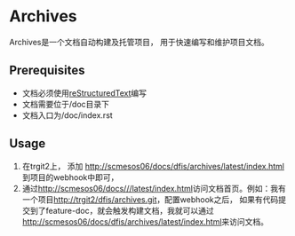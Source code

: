 # Archives

Archives是一个文档自动构建及托管项目， 用于快速编写和维护项目文档。

## Prerequisites
- 文档必须使用[reStructuredText](http://docutils.sourceforge.net/rst.html)编写
- 文档需要位于/doc目录下
- 文档入口为/doc/index.rst

## Usage
1. 在trgit2上， 添加 [http://scmesos06/docs/dfis/archives/latest/index.html](http://10.16.76.248:9224/archives/hook)到项目的webhook中即可，
2. 通过[http://scmesos06/docs/<GROUP>/<PROJECT>/latest/index.html](http://scmesos06/docs/<GROUP>/<PROJECT>/latest/index.html)访问文档首页。例如：我有一个项目[http://trgit2/dfis/archives.git](http://trgit2/dfis/archives.git)，配置webhook之后，
如果有代码提交到了feature-doc，就会触发构建文档，我就可以通过[http://scmesos06/docs/dfis/archives/latest/index.html](http://scmesos06/docs/dfis/archives/latest/index.html)来访问文档。